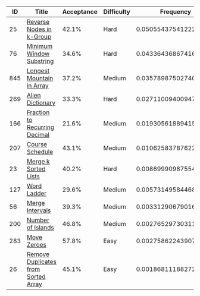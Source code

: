 |ID|Title|Acceptance|Difficulty|Frequency|
|----|-----|----|---|---|
|25|[Reverse Nodes in k-Group]( https://leetcode.com/problems/reverse-nodes-in-k-group)|42.1%|Hard|0.05055437541222425|
|76|[Minimum Window Substring]( https://leetcode.com/problems/minimum-window-substring)|34.6%|Hard|0.04336436867416216|
|845|[Longest Mountain in Array]( https://leetcode.com/problems/longest-mountain-in-array)|37.2%|Medium|0.03578987502740307|
|269|[Alien Dictionary]( https://leetcode.com/problems/alien-dictionary)|33.3%|Hard|0.027110094009475887|
|166|[Fraction to Recurring Decimal]( https://leetcode.com/problems/fraction-to-recurring-decimal)|21.6%|Medium|0.019305618894153366|
|207|[Course Schedule]( https://leetcode.com/problems/course-schedule)|43.1%|Medium|0.010625837876226181|
|23|[Merge k Sorted Lists]( https://leetcode.com/problems/merge-k-sorted-lists)|40.2%|Hard|0.008699909875545938|
|127|[Word Ladder]( https://leetcode.com/problems/word-ladder)|29.6%|Medium|0.005731495844689608|
|56|[Merge Intervals]( https://leetcode.com/problems/merge-intervals)|39.3%|Medium|0.0033129067901687907|
|200|[Number of Islands]( https://leetcode.com/problems/number-of-islands)|46.8%|Medium|0.002765297303115152|
|283|[Move Zeroes]( https://leetcode.com/problems/move-zeroes)|57.8%|Easy|0.002758622439079723|
|26|[Remove Duplicates from Sorted Array]( https://leetcode.com/problems/remove-duplicates-from-sorted-array)|45.1%|Easy|0.0018681118827202508|
